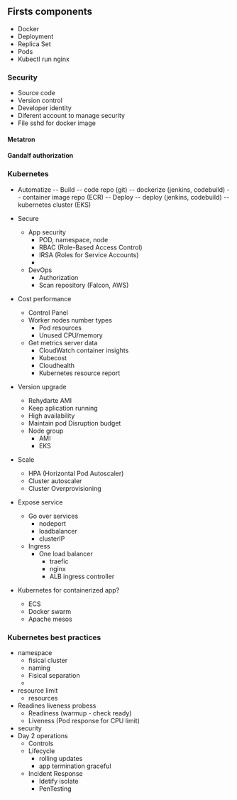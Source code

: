 ## Firsts components 
- Docker 
- Deployment
- Replica Set
- Pods
- Kubectl run nginx


### Security 
- Source code
- Version control
- Developer identity
- Diferent account to manage security
- File sshd for docker image


#### Metatron
#### Gandalf authorization


### Kubernetes 

- Automatize 
	-- Build 
		-- code repo (git)
		-- dockerize (jenkins, codebuild)
		-- container image repo (ECR)
	-- Deploy
		-- deploy  (jenkins, codebuild)
		-- kubernetes cluster (EKS)
- Secure 
	- App security
		- POD, namespace, node
		- RBAC (Role-Based Access Control)
		- IRSA (Roles for Service Accounts)
		- 
	- DevOps
		- Authorization
		- Scan repository (Falcon, AWS)
- Cost performance
	- Control Panel 
	- Worker nodes number types
		- Pod resources
		- Unused CPU/memory
	- Get metrics server data
		- CloudWatch container insights
		- Kubecost
		- Cloudhealth
		- Kubernetes resource report
- Version upgrade
	- Rehydarte AMI 
	- Keep aplication running
	- High availability 
	- Maintain pod Disruption budget 
	- Node group
		- AMI 
		- EKS
- Scale 
	- HPA (Horizontal Pod Autoscaler)
	- Cluster autoscaler
	- Cluster Overprovisioning
- Expose service
	- Go over services
		- nodeport 
		- loadbalancer
		- clusterIP 
	- Ingress
		- One load balancer 
			- traefic
			- nginx
			- ALB ingress controller

- Kubernetes for containerized app? 
	- ECS
	- Docker swarm
	- Apache mesos

### Kubernetes best practices

- namespace
	- fisical cluster 
	- naming 
	- Fisical separation
	-   
- resource limit
 	- resources
- Readines liveness probess
	- Readiness (warmup - check ready)
	- Liveness (Pod response for CPU limit)
- security
- Day 2 operations
	- Controls
	- Lifecycle 
		- rolling updates
		- app termination graceful 
	- Incident Response 
		- Idetify isolate
		- PenTesting 


